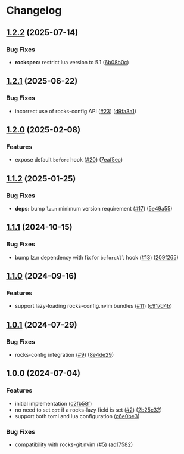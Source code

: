 # Changelog

## [1.2.2](https://github.com/nvim-neorocks/rocks-lazy.nvim/compare/v1.2.1...v1.2.2) (2025-07-14)


### Bug Fixes

* **rockspec:** restrict lua version to 5.1 ([6b08b0c](https://github.com/nvim-neorocks/rocks-lazy.nvim/commit/6b08b0c6f11a60118d243a115e9098a56539f396))

## [1.2.1](https://github.com/nvim-neorocks/rocks-lazy.nvim/compare/v1.2.0...v1.2.1) (2025-06-22)


### Bug Fixes

* incorrect use of rocks-config API ([#23](https://github.com/nvim-neorocks/rocks-lazy.nvim/issues/23)) ([d9fa3a1](https://github.com/nvim-neorocks/rocks-lazy.nvim/commit/d9fa3a1fd442bae322de37363023c1a8e3614dc9))

## [1.2.0](https://github.com/nvim-neorocks/rocks-lazy.nvim/compare/v1.1.2...v1.2.0) (2025-02-08)


### Features

* expose default `before` hook ([#20](https://github.com/nvim-neorocks/rocks-lazy.nvim/issues/20)) ([7eaf5ec](https://github.com/nvim-neorocks/rocks-lazy.nvim/commit/7eaf5ec2947f165b6d7cb56caa4520ab0cbfdc09))

## [1.1.2](https://github.com/nvim-neorocks/rocks-lazy.nvim/compare/v1.1.1...v1.1.2) (2025-01-25)


### Bug Fixes

* **deps:** bump `lz.n` minimum version requirement ([#17](https://github.com/nvim-neorocks/rocks-lazy.nvim/issues/17)) ([5e49a55](https://github.com/nvim-neorocks/rocks-lazy.nvim/commit/5e49a550cd2a068b2e0e5f76382bec5afd0c48cc))

## [1.1.1](https://github.com/nvim-neorocks/rocks-lazy.nvim/compare/v1.1.0...v1.1.1) (2024-10-15)


### Bug Fixes

* bump lz.n dependency with fix for `beforeAll` hook ([#13](https://github.com/nvim-neorocks/rocks-lazy.nvim/issues/13)) ([209f265](https://github.com/nvim-neorocks/rocks-lazy.nvim/commit/209f26526801527321dd98933676a1c83bb05694))

## [1.1.0](https://github.com/nvim-neorocks/rocks-lazy.nvim/compare/v1.0.1...v1.1.0) (2024-09-16)


### Features

* support lazy-loading rocks-config.nvim bundles ([#11](https://github.com/nvim-neorocks/rocks-lazy.nvim/issues/11)) ([c917d4b](https://github.com/nvim-neorocks/rocks-lazy.nvim/commit/c917d4bccfa315c18fffb05d1258f3825f2914eb))

## [1.0.1](https://github.com/nvim-neorocks/rocks-lazy.nvim/compare/v1.0.0...v1.0.1) (2024-07-29)


### Bug Fixes

* rocks-config integration ([#9](https://github.com/nvim-neorocks/rocks-lazy.nvim/issues/9)) ([8e4de29](https://github.com/nvim-neorocks/rocks-lazy.nvim/commit/8e4de29933e886a912cc8ef02060fa24d5e83503))

## 1.0.0 (2024-07-04)


### Features

* initial implementation ([c2fb58f](https://github.com/nvim-neorocks/rocks-lazy.nvim/commit/c2fb58fe7a18683edb750e20d9bb3e7992317ddb))
* no need to set `opt` if a rocks-lazy field is set ([#2](https://github.com/nvim-neorocks/rocks-lazy.nvim/issues/2)) ([2b25c32](https://github.com/nvim-neorocks/rocks-lazy.nvim/commit/2b25c32b6439ecb3a12f9ef3cb299d97d96c9db6))
* support both toml and lua configuration ([c6e0be3](https://github.com/nvim-neorocks/rocks-lazy.nvim/commit/c6e0be37f11f0847cc8f1716d5667668cbbcc792))


### Bug Fixes

* compatibility with rocks-git.nvim ([#5](https://github.com/nvim-neorocks/rocks-lazy.nvim/issues/5)) ([ad17582](https://github.com/nvim-neorocks/rocks-lazy.nvim/commit/ad175823af27345cde539e49d0b02dc348ee8c2e))
